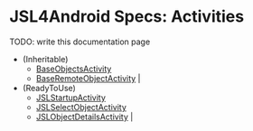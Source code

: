 # JSL4Android Specs: Activities

TODO: write this documentation page

* (Inheritable)
    * [BaseObjectsActivity](../src/main/java/com/robypomper/josp/jsl/android/activities/BaseObjectsActivity.java)
    * [BaseRemoteObjectActivity](../src/main/java/com/robypomper/josp/jsl/android/activities/BaseRemoteObjectActivity.java)                                                                                                                                                                                                                                                                                 |
* (ReadyToUse)
    * [JSLStartupActivity](../src/main/java/com/robypomper/josp/jsl/android/activities/JSLStartupActivity.java)
    * [JSLSelectObjectActivity](../src/main/java/com/robypomper/josp/jsl/android/activities/JSLSelectObjectActivity.java)
    * [JSLObjectDetailsActivity](../src/main/java/com/robypomper/josp/jsl/android/activities/JSLObjectDetailsActivity.java)                                                                                                                                                              |
